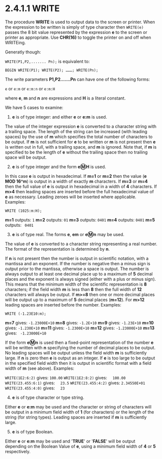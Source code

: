 # 2.4.1.1 WRITE

The procedure **WRITE** is used to output data to the screen or printer. When the expression to be written is simply of type character then `WRITE(e)` passes the 8 bit value represented by the expression **e** to the screen or printer as appropriate. Use **CHR(16)** to toggle the printer on and off when WRITEing.

Generatly though:

`WRITE(P1,P2,....... Pn);` is equivalent to:

`BEGIN WRITE(P1); WRITE(P2); ………; WRITE(Pn);`

The write parameters **P1,P2.......Pn** can have one of the following forms:

`e` or `e:m` or `e:m:n` or `e:m:H`

where **e**, **m** and **n** are expressions and **H** is a literal constant.

We have 5 cases to examine:

1) **e** is of type integer: and either **e** or **e:m** is used.

The value of the integer expression **e** is converted to a character string with a trailing space. The length of the string can be increased (with leading spaces) by the use of **m** which specifies the total number of characters to be output. If **m** is not sufficient for **e** to be written or **m** is not present then **e** is written out in full, with a trailing space, and **m** is ignored. Note that, if **m** is specified to be the length of **e** without the trailing space then no trailing space will be output.

2) **e** is of type integer and the form **e:m:H** is used.

In this case **e** is output in hexadecimal. If **m=1** or **m=2** then the value (**e MOD 16^m**) is output in a width of exactly **m** characters. If **m=3** or **m=4** then the full value of **e** is output in hexadecimal in a width of **4** characters. If **m>4** then leading spaces are inserted before the full hexadecimal value of **e** as necessary. Leading zeroes will be inserted where applicable. Examples:

```
WRITE (1025:m:H);
```

**m=1**	outputs: `1`
**m=2**	outputs: `01`
**m=3**	outputs: `0401`
**m=4**	outputs: `0401`
**m=5**	outputs: ` 0401`

3) **e** is of type real. The forms **e**, **em** or **e:m:n** may be used.

The value of **e** is converted to a character string representing a real number. The format of the representation is determined by **n**.

If **n** is not present then the number is output in scientific notation, with a mantissa and an exponent. If the number is negative then a minus sign is output prior to the mantissa, otherwise a space is output. The number is always output to at least one decimal place up to a maximum of **5** decimal places and the exponent is always signed (either with a plus or minus sign). This means that the minimum width of the scientific representation is **8** characters; if the field width **m** is less than **8** then the full width of **12** characters will always be output. If **m>=8** then one or more decimal places will be output up to a maximum of **5** decimal places (**m=12**). For **m>12** leading spaces are inserted before the number. Examples:

```
WRITE (-1.23E10:m);
```

**m=7**	gives: `-1.23000E+10`
**m=8**	gives: `-1.2E+10`
**m=9**	gives: `-1.23E+10`
**m=10**	gives: `-1.230E+10`
**m=11**	gives: `-1.2300E+10`
**m=12**	gives: `-1.23000E+10`
**m=13**	gives: ` -1.23000E+10`

If the form **e:m:n** is used then a fixed-point representation of the number **e** will be written with **n** specifying the number of decimal places to be output. No leading spaces will be output unless the field width **m** is sufficiently large. If **n** is zero then **e** is output as an integer. If **e** is too large to be output in the specified field width then it is output in scientific format with a field width of **m** (see above). Examples:

`WRITE(1E2:6:2)`	gives: `100.00`
`WRITE(1E2:8:2)`	gives: `  100.00`
`WRITE(23.455:6:1)`	gives: `  23.5`
`WRITE(23.455:4:2)`	gives: `2.34550E+01`
`WRITE(23.455:4:0)`	gives: `  23`

4) **e** is of type character or type string.

Either **e** or **e:m** may be used and the character or string of characters will be output in a minimum field width of **1** (for characters) or the length of the string (for string types). Leading spaces are inserted if **m** is sufficiently large.

5) **e** is of type Boolean.

Either **e** or **e:m** may be used and '**TRUE**' or '**FALSE**' will be output depending on the Boolean Value of **e**, using a minimum field width of **4** or **5** respectively.
